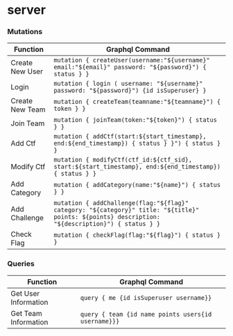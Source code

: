# server
### Mutations
| Function |  Graphql Command   |
|----------|--------------------|
| Create New User | `mutation { createUser(username:"${username}" email:"${email}" password: "${password}") { status } }`  | 
| Login           | `mutation { login ( username: "${username}" password: "${password}") {id isSuperuser} }`  |
| Create New Team | `mutation { createTeam(teamname:"${teamname}") { token } }`  | 
| Join Team       | `mutation { joinTeam(token:"${token}") { status } }`  |
| Add Ctf         | `mutation { addCtf(start:${start_timestamp}, end:${end_timestamp}) { status } }") { status } }`  | 
| Modify Ctf      | `mutation { modifyCtf(ctf_id:${ctf_sid}, start:${start_timestamp}, end:${end_timestamp}) { status } }`  | 
| Add Category    | `mutation { addCategory(name:"${name}") { status } }`  | 
| Add Challenge   | `mutation { addChallenge(flag:"${flag}" category: "${category}" title: "${title}" points: ${points} description: "${description}") { status } }`  | 
| Check Flag      | `mutation { checkFlag(flag:"${flag}") { status } }`  | 







### Queries
| Function              |  Graphql Command   |
|-----------------------|--------------------|
| Get User Information  | `query { me {id isSuperuser username}}` |
| Get Team Information  | `query { team {id name points users{id username}}}` |

